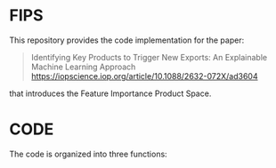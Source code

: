 # FIPS

This repository provides the code implementation for the paper:
> Identifying Key Products to Trigger New Exports: An Explainable Machine Learning Approach https://iopscience.iop.org/article/10.1088/2632-072X/ad3604

that introduces the Feature Importance Product Space.

# CODE

The code is organized into three functions: 

